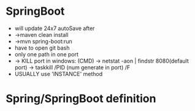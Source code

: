 # SpringBoot
- will update 24x7 autoSave after 
- ->maven clean install
- ->mvn spring-boot:run 
- have to open git bash
- only one path in one port
- -> KILL port in windows: (CMD)
 -> netstat -aon | findstr 8080(default port)
 -> taskkill /PID (num generate in port) /F
- USUALLY use 'INSTANCE' method
# Spring/SpringBoot definition
